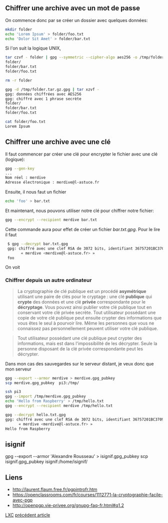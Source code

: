 ## Chiffrer une archive avec un mot de passe

On commence donc par se créer un dossier avec quelques données:

```bash
mkdir folder
echo 'Lorem Ipsum' > folder/foo.txt
echo 'Dolor Sit Amet' > folder/bar.txt
```

Si l'on suit la logique UNIX,

```bash
tar czvf - folder | gpg --symmetric --cipher-algo aes256 -o /tmp/folder.tar.gz.gpg
folder/
folder/bar.txt
folder/foo.txt
```

```bash
rm -r folder
```

```bash
gpg -d /tmp/folder.tar.gz.gpg | tar xzvf -
gpg: données chiffrées avec AES256
gpg: chiffré avec 1 phrase secrète
folder/
folder/bar.txt
folder/foo.txt
```

```bash
cat folder/foo.txt
Lorem Ipsum
```

## Chiffrer une archive avec une clé

Il faut commencer par créer une clé pour encrypter le fichier avec une clé (logique):

```bash
gpg --gen-key
...
Nom réel : merdive
Adresse électronique : merdive@l-astuce.fr
```

Ensuite, il nous faut un fichier

```bash
echo 'foo' > bar.txt
```

Et maintenant, nous pouvons utiliser notre clé pour chiffrer notre fichier:

```bash
gpg --encrypt --recipient merdive bar.txt
```

Cette commande aura pour effet de créer un fichier _bar.txt.gpg_. Pour le lire il faut

```bash
 $ gpg --decrypt bar.txt.gpg
 gpg: chiffré avec une clef RSA de 3072 bits, identifiant 36757201BC370907, créée le 2018-12-05
       « merdive <merdive@l-astuce.fr> »
 foo
```

On voit

### Chiffrer depuis un autre ordinateur

> La cryptographie de clé publique est un procédé **asymétrique** utilisant une paire de clés pour le cryptage : une clé **publique** qui **crypte** des données et une clé **privée** correspondante pour le **décryptage**. Vous pouvez ainsi publier votre clé publique tout en conservant votre clé privée secrète. Tout utilisateur possédant une copie de votre clé publique peut ensuite crypter des informations que vous êtes le seul à pourvoir lire. Même les personnes que vous ne connaissez pas personnellement peuvent utiliser votre clé publique.

> Tout utilisateur possédant une clé publique peut crypter des informations, mais est dans l'impossibilité de les décrypter. Seule la personne disposant de la clé privée correspondante peut les décrypter.

Dans mon cas des sauvegardes sur le serveur distant, je veux donc que mon serveur

```bash
gpg --export --armor merdive > merdive.gpg_pubkey
scp merdive.gpg_pubkey  pi3:/tmp/
```

```bash
ssh pi3
gpg --import /tmp/merdive.gpg_pubkey
echo 'Hello from Raspberry' > /tmp/hello.txt
gpg --encrypt --recipient merdive /tmp/hello.txt
```

```bash
gpg --decrypt hello.txt.gpg
gpg: chiffré avec une clef RSA de 3072 bits, identifiant 36757201BC370907, créée le 2018-12-05
      « merdive <merdive@l-astuce.fr> »
Hello from Raspberry
```

## isignif

gpg --export --armor 'Alexandre Rousseau' > isignif.gpg_pubkey
scp isignif.gpg_pubkey isignif:/home/isignif/

## Liens

- <http://laurent.flaum.free.fr/pgpintrofr.htm>
- <https://openclassrooms.com/fr/courses/1112771-la-cryptographie-facile-avec-pgp>
- <http://openpgp.vie-privee.org/gnupg-faq-fr.html#q1.2>

[LXC][lxc]
[précédent article](/tutorial/2017/11/16/installer-apache.html)

[aes]: https://fr.wikipedia.org/wiki/Advanced_Encryption_Standard
[aes_nsa]: https://fr.wikipedia.org/wiki/Advanced_Encryption_Standard#Recommandations_de_la_NSA
[lxc]: https://linuxcontainers.org/fr/
